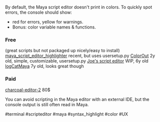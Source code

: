 By default, the Maya script editor doesn't print in colors.
To quickly spot errors, the console should show:
- red for errors, yellow for warnings.
- Bonus: color variable names & functions.

### Free 
(great scripts but not packaged up nicely/easy to install)
[maya_script_editor_highlighter](https://github.com/martinlanton/maya_script_editor_highlighter) recent, but uses usersetup.py
[ColorOut](https://github.com/sowwic/ColorOut) 2y old, simple, customizable, usersetup.py
[Joe's script editor](https://github.com/martinlanton/maya_script_editor_highlighter/blob/main/src/userSetup.py) WIP, 6y old
[logCatMaya](https://github.com/oglops/logcatMaya) 7y old, looks great though

### Paid
[charcoal-editor-2](https://zurbrigg.com/charcoal-editor-2) 80$

You can avoid scripting in the Maya editor with an external IDE, but the console output is still often read in Maya.


#terminal #scripteditor #maya #syntax_highlight #color #UX